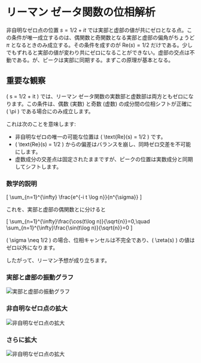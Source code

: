 # リーマン ゼータ関数の位相解析

非自明なゼロ点の位置 $s=1/2 + i t$ では実部と虚部の値が共にゼロとなる点。この条件が唯一成立するのは、偶関数と奇関数となる実部と虚部の偏角がちょうど $\pi$ となるときのみ成立する。その条件を成すのが $\mathrm{Re}(s)=1/2$ だけである。少しでもずれると実部の値が変わり共にゼロになることができない。虚部の交点は不動である。が、ピークは実部に同期する。まずこの原理が基本となる。

## 重要な観察

\( s = 1/2 + it \) では、リーマン ゼータ関数の実数部と虚数部は両方ともゼロになります。この条件は、偶数 (実数) と奇数 (虚数) の成分間の位相シフトが正確に \( \pi \) である場合にのみ成立します。

これは次のことを意味します:

- 非自明なゼロの唯一の可能な位置は \( \text{Re}(s) = 1/2 \) です。
- \( \text{Re}(s) = 1/2 \) からの偏差はバランスを崩し、同時ゼロ交差を不可能にします。
- 虚数成分の交差点は固定されたままですが、ピークの位置は実数成分と同期してシフトします。

### 数学的説明

\[
\sum_{n=1}^{\infty} \frac{e^{-i t \log n}}{n^{\sigma}}
\]

これを、実部と虚部の偶関数とに分けると

\[
\sum_{n=1}^{\infty}\frac{\cos(t\log n)}{\sqrt{n}}=0,\quad
\sum_{n=1}^{\infty}\frac{\sin(t\log n)}{\sqrt{n}}=0
\]

\( \sigma \neq 1/2 \) の場合、位相キャンセルは不完全であり、\( \zeta(s) \) の値はゼロ以外になります。

したがって、リーマン予想が成り立ちます。

### 実部と虚部の振動グラフ

![実部と虚部の振動グラフ](RZF-ZeroPoint-sigma=omega-HD.png)

### 非自明なゼロ点の拡大

![非自明なゼロ点の拡大](RZF-ZeroPoint-sigma=omega-z2-ex3.png)

### さらに拡大

![非自明なゼロ点の拡大](RZF-ZeroPoint-sigma=omega-z3-ex3.png)
